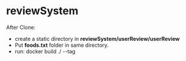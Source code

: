 # reviewSystem
After Clone:  
*  create a static directory in __reviewSystem/userReview/userReview__
* Put **foods.txt** folder in same directory.
* run: docker build ./ --tag <tag name>
